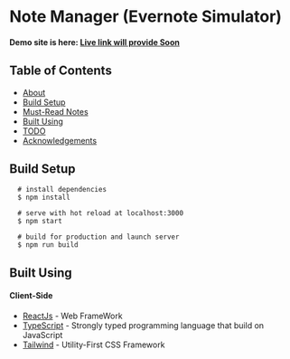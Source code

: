 # Note Manager (Evernote Simulator)

#### Demo site is here: [Live link will provide Soon]()

## Table of Contents

- [About](#about)
- [Build Setup](#build_setup)
- [Must-Read Notes](#must_read_notes)
- [Built Using](#built_using)
- [TODO](#todo)
- [Acknowledgements](#achknowledgement)

## Build Setup <a name="build_setup"></a>

```
  # install dependencies
  $ npm install

  # serve with hot reload at localhost:3000
  $ npm start

  # build for production and launch server
  $ npm run build

```

## Built Using <a name="built_using"></a>

#### Client-Side

- [ReactJs](https://reactjs.org/) - Web FrameWork
- [TypeScript](https://www.typescriptlang.org/) - Strongly typed programming language that build on JavaScript
- [Tailwind](https://tailwindcss.com/) - Utility-First CSS Framework
